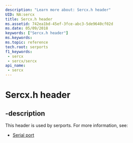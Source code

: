 ```yaml
---
description: "Learn more about: Sercx.h header"
UID: NA:sercx
title: Sercx.h header
ms.assetid: 742ea1bd-45ef-3fce-abc3-5de9640cf02d
ms.date: 05/09/2018
keywords: ["Sercx.h header"]
ms.keywords: 
ms.topic: reference
tech.root: serports
f1_keywords:
 - sercx
 - sercx/sercx
api_name:
 - sercx
---
```


# Sercx.h header


## -description

This header is used by serports. For more information, see:

- [Serial port](../_serports/index.md)


